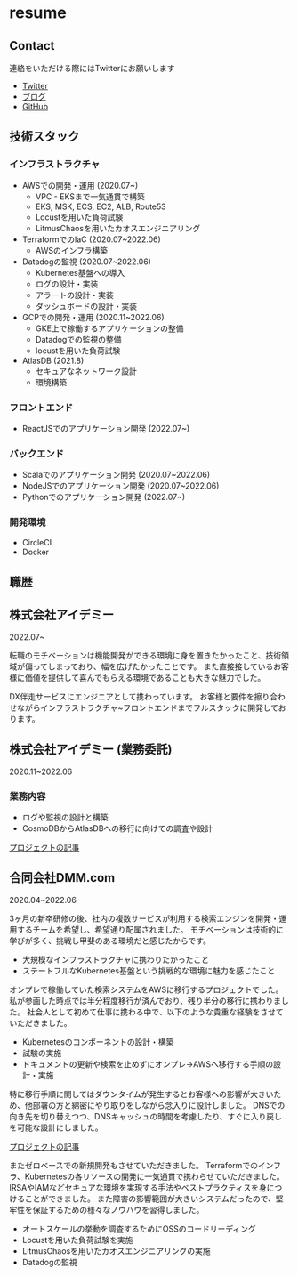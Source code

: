 # resume

## Contact

連絡をいただける際にはTwitterにお願いします
- [Twitter](https://twitter.com/hetare70914)
- [ブログ](https://takahiro0914.hatenablog.com)
- [GitHub](https://github.com/OriishiTakahiro)

## 技術スタック

### インフラストラクチャ

- AWSでの開発・運用 (2020.07~)
    - VPC - EKSまで一気通貫で構築
    - EKS, MSK, ECS, EC2, ALB, Route53
    - Locustを用いた負荷試験
    - LitmusChaosを用いたカオスエンジニアリング
- TerraformでのIaC (2020.07~2022.06)
    - AWSのインフラ構築
- Datadogの監視 (2020.07~2022.06)
    - Kubernetes基盤への導入
    - ログの設計・実装
    - アラートの設計・実装
    - ダッシュボードの設計・実装
- GCPでの開発・運用 (2020.11~2022.06)
    - GKE上で稼働するアプリケーションの整備
    - Datadogでの監視の整備
    - locustを用いた負荷試験
- AtlasDB (2021.8)
    - セキュアなネットワーク設計
    - 環境構築

### フロントエンド

- ReactJSでのアプリケーション開発 (2022.07~)

### バックエンド

- Scalaでのアプリケーション開発 (2020.07~2022.06)
- NodeJSでのアプリケーション開発 (2020.07~2022.06)
- Pythonでのアプリケーション開発 (2022.07~)

### 開発環境

- CircleCI
- Docker

## 職歴

## 株式会社アイデミー
2022.07~

転職のモチベーションは機能開発ができる環境に身を置きたかったこと、技術領域が偏ってしまっており、幅を広げたかったことです。
また直接接しているお客様に価値を提供して喜んでもらえる環境であることも大きな魅力でした。

DX伴走サービスにエンジニアとして携わっています。
お客様と要件を擦り合わせながらインフラストラクチャ~フロントエンドまでフルスタックに開発しております。

## 株式会社アイデミー (業務委託)
2020.11~2022.06

### 業務内容

- ログや監視の設計と構築
- CosmoDBからAtlasDBへの移行に向けての調査や設計

[プロジェクトの記事](https://alms.dev/entry/2022/03/01/120000)


## 合同会社DMM.com
2020.04~2022.06

3ヶ月の新卒研修の後、社内の複数サービスが利用する検索エンジンを開発・運用するチームを希望し、希望通り配属されました。
モチベーションは技術的に学びが多く、挑戦し甲斐のある環境だと感じたからです。
- 大規模なインフラストラクチャに携わりたかったこと
- ステートフルなKubernetes基盤という挑戦的な環境に魅力を感じたこと

オンプレで稼働していた検索システムをAWSに移行するプロジェクトでした。
私が参画した時点では半分程度移行が済んでおり、残り半分の移行に携わりました。
社会人として初めて仕事に携わる中で、以下のような貴重な経験をさせていただきました。
- Kubernetesのコンポーネントの設計・構築
- 試験の実施
- ドキュメントの更新や検索を止めずにオンプレ-\>AWSへ移行する手順の設計・実施

特に移行手順に関してはダウンタイムが発生するとお客様への影響が大きいため、他部署の方と綿密にやり取りをしながら念入りに設計しました。
DNSでの向き先を切り替えつつ、DNSキャッシュの時間を考慮したり、すぐに入り戻しを可能な設計にしました。

[プロジェクトの記事](https://inside.dmm.com/entry/2021/01/19/DMMSearchAWS)

またゼロベースでの新規開発もさせていただきました。
Terraformでのインフラ、Kubernetesの各リソースの開発に一気通貫で携わらせていただきました。
IRSAやIAMなどセキュアな環境を実現する手法やベストプラクティスを身につけることができました。
また障害の影響範囲が大きいシステムだったので、堅牢性を保証するための様々なノウハウを習得しました。
- オートスケールの挙動を調査するためにOSSのコードリーディング
- Locustを用いた負荷試験を実施
- LitmusChaosを用いたカオスエンジニアリングの実施
- Datadogの監視
